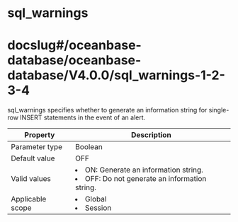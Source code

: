 sql_warnings
=================================
# docslug#/oceanbase-database/oceanbase-database/V4.0.0/sql_warnings-1-2-3-4
sql_warnings specifies whether to generate an information string for single-row INSERT statements in the event of an alert.


| **Property**     | **Description** |
|------------------|-----------------------------------------------------------------------------------------------------------------------|
| Parameter type   | Boolean |
| Default value    | OFF |
| Valid values     | <li> ON: Generate an information string.   <li> OFF: Do not generate an information string. |
| Applicable scope | <li> Global   <li> Session |



